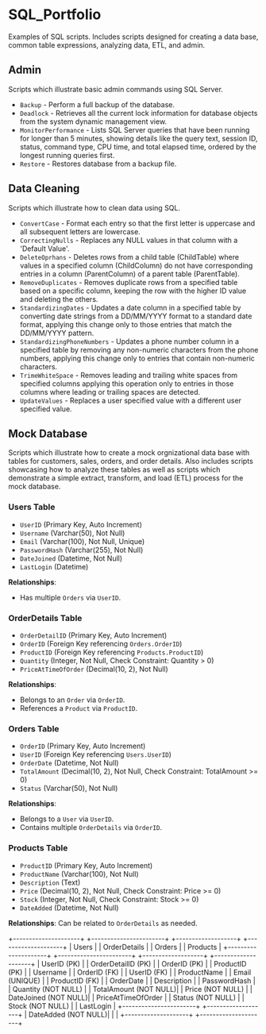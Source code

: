# SQL_Portfolio
Examples of SQL scripts. Includes scripts designed for creating a data base, common table expressions, analyzing data, ETL, and admin.

## Admin
Scripts which illustrate basic admin commands using SQL Server.
- `Backup` -  Perform a full backup of the database.
- `Deadlock` - Retrieves all the current lock information for database objects from the system dynamic management view.
- `MonitorPerformance` - Lists SQL Server queries that have been running for longer than 5 minutes, showing details like the query text, session ID, status, command type, CPU time, and total elapsed time, ordered by the longest running queries first.
- `Restore` - Restores database from a backup file.

## Data Cleaning
Scripts which illustrate how to clean data using SQL.
- `ConvertCase` - Format each entry so that the first letter is uppercase and all subsequent letters are lowercase.
- `CorrectingNulls` - Replaces any NULL values in that column with a 'Default Value'.
- `DeleteOprhans` - Deletes rows from a child table (ChildTable) where values in a specified column (ChildColumn) do not have corresponding entries in a column (ParentColumn) of a parent table (ParentTable).
- `RemoveDuplicates` - Removes duplicate rows from a specified table based on a specific column, keeping the row with the higher ID value and deleting the others.
- `StandardizingDates` - Updates a date column in a specified table by converting date strings from a DD/MM/YYYY format to a standard date format, applying this change only to those entries that match the DD/MM/YYYY pattern.
- `StandardizingPhoneNumbers` - Updates a phone number column in a specified table by removing any non-numeric characters from the phone numbers, applying this change only to entries that contain non-numeric characters.
- `TrimeWhiteSpace` - Removes leading and trailing white spaces from specified columns applying this operation only to entries in those columns where leading or trailing spaces are detected.
- `UpdateValues` - Replaces a user specified value with a different user specified value.

## Mock Database
Scripts which illustrate how to create a mock orgnizational data base with tables for customers, sales, orders, and order details. Also includes scripts showcasing how to analyze these tables as well as scripts which demonstrate a simple extract, transform, and load (ETL) process for the mock database.

### Users Table
- `UserID` (Primary Key, Auto Increment)
- `Username` (Varchar(50), Not Null)
- `Email` (Varchar(100), Not Null, Unique)
- `PasswordHash` (Varchar(255), Not Null)
- `DateJoined` (Datetime, Not Null)
- `LastLogin` (Datetime)

**Relationships**:
- Has multiple `Orders` via `UserID`.


### OrderDetails Table
- `OrderDetailID` (Primary Key, Auto Increment)
- `OrderID` (Foreign Key referencing `Orders.OrderID`)
- `ProductID` (Foreign Key referencing `Products.ProductID`)
- `Quantity` (Integer, Not Null, Check Constraint: Quantity > 0)
- `PriceAtTimeOfOrder` (Decimal(10, 2), Not Null)

**Relationships**:
- Belongs to an `Order` via `OrderID`.
- References a `Product` via `ProductID`.


### Orders Table
- `OrderID` (Primary Key, Auto Increment)
- `UserID` (Foreign Key referencing `Users.UserID`)
- `OrderDate` (Datetime, Not Null)
- `TotalAmount` (Decimal(10, 2), Not Null, Check Constraint: TotalAmount >= 0)
- `Status` (Varchar(50), Not Null)

**Relationships**:
- Belongs to a `User` via `UserID`.
- Contains multiple `OrderDetails` via `OrderID`.


### Products Table
- `ProductID` (Primary Key, Auto Increment)
- `ProductName` (Varchar(100), Not Null)
- `Description` (Text)
- `Price` (Decimal(10, 2), Not Null, Check Constraint: Price >= 0)
- `Stock` (Integer, Not Null, Check Constraint: Stock >= 0)
- `DateAdded` (Datetime, Not Null)

**Relationships**: Can be related to `OrderDetails` as needed.

+---------------------+     +-----------------------+     +-------------------+     +--------------------+
|      Users          |     |    OrderDetails     |     |      Orders        |     |      Products       |
+---------------------+     +-----------------------+     +-------------------+     +--------------------+
| UserID (PK)         |     | OrderDetailID (PK)  |     | OrderID (PK)      |     | ProductID (PK)     |
| Username            |     | OrderID (FK)        |     | UserID (FK)       |     | ProductName         |
| Email (UNIQUE)      |     | ProductID (FK)      |     | OrderDate          |     | Description         |
| PasswordHash        |     | Quantity (NOT NULL) |     | TotalAmount (NOT NULL)|  | Price (NOT NULL)    |
| DateJoined (NOT NULL)|   | PriceAtTimeOfOrder  |     | Status (NOT NULL) |     | Stock (NOT NULL)   |
| LastLogin           |     +-----------------------+     +-------------------+     | DateAdded (NOT NULL)|
|                     |                                                           +--------------------+
+---------------------+
